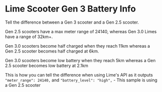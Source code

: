 # Lime Scooter Gen 3 Battery Info
Tell the difference between a Gen 3 scooter and a Gen 2.5 scooter.

Gen 2.5 scooters have a max meter range of 24140, whereas Gen 3.0 Limes have a range of 32km+.

Gen 3.0 scooters become half charged when they reach 11km whereas a Gen 2.5 scooter becomes half charged at 6km.

Gen 3.0 scooters become low battery when they reach 5km whereas a Gen 2.5 scooter becomes low battery at 2.1km

This is how you can tell the difference when using Lime's API as it outputs `"meter_range": 24140,` and `"battery_level": "high",` - This sample is using a Gen 2.5 scooter
